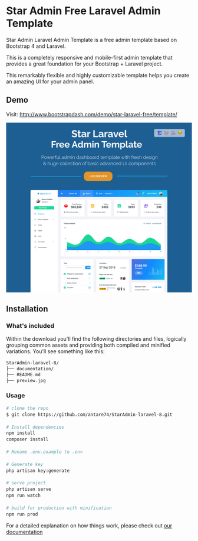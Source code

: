 # Star Admin Free Laravel Admin Template


Star Admin Laravel Admin Template is a free admin template based on Bootstrap 4 and Laravel. 

This is a completely responsive and mobile-first admin template that provides a great foundation for your Bootstrap + Laravel project.

This remarkably flexible and highly customizable template helps you create an amazing UI for your admin panel.

## Demo

Visit: http://www.bootstrapdash.com/demo/star-laravel-free/template/

[![N|Solid](preview.jpg)](http://www.bootstrapdash.com/demo/star-laravel-free/template/)

## Installation

### What's included

Within the download you'll find the following directories and files, logically grouping common assets and providing both compiled and minified variations. You'll see something like this:

```
StarAdmin-laravel-8/
├── documentation/
├── README.md
├── preview.jpg

```

### Usage

``` bash
# clone the repo
$ git clone https://github.com/antare74/StarAdmin-laravel-8.git

# Install dependencies
npm install
composer install

# Rename .env.example to .env

# Generate key
php artisan key:generate

# serve project
php artisan serve
npm run watch

# build for production with minification
npm run prod
```

For a detailed explanation on how things work, please check out [our documentation](https://www.bootstrapdash.com/demo/star-laravel-free/documentation/documentation.html)

